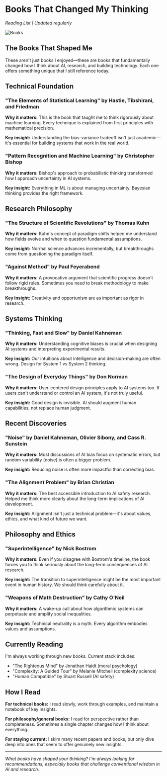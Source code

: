 # Books That Changed My Thinking

*Reading List | Updated regularly*

![Books](/content/images/books-stack.jpg)

## The Books That Shaped Me

These aren't just books I enjoyed—these are books that fundamentally changed how I think about AI, research, and building technology. Each one offers something unique that I still reference today.

## Technical Foundation

### "The Elements of Statistical Learning" by Hastie, Tibshirani, and Friedman
**Why it matters:** This is the book that taught me to think rigorously about machine learning. Every technique is explained from first principles with mathematical precision.

**Key insight:** Understanding the bias-variance tradeoff isn't just academic—it's essential for building systems that work in the real world.

### "Pattern Recognition and Machine Learning" by Christopher Bishop
**Why it matters:** Bishop's approach to probabilistic thinking transformed how I approach uncertainty in AI systems.

**Key insight:** Everything in ML is about managing uncertainty. Bayesian thinking provides the right framework.

## Research Philosophy

### "The Structure of Scientific Revolutions" by Thomas Kuhn
**Why it matters:** Kuhn's concept of paradigm shifts helped me understand how fields evolve and when to question fundamental assumptions.

**Key insight:** Normal science advances incrementally, but breakthroughs come from questioning the paradigm itself.

### "Against Method" by Paul Feyerabend
**Why it matters:** A provocative argument that scientific progress doesn't follow rigid rules. Sometimes you need to break methodology to make breakthroughs.

**Key insight:** Creativity and opportunism are as important as rigor in research.

## Systems Thinking

### "Thinking, Fast and Slow" by Daniel Kahneman
**Why it matters:** Understanding cognitive biases is crucial when designing AI systems and interpreting experimental results.

**Key insight:** Our intuitions about intelligence and decision-making are often wrong. Design for System 1 vs System 2 thinking.

### "The Design of Everyday Things" by Don Norman
**Why it matters:** User-centered design principles apply to AI systems too. If users can't understand or control an AI system, it's not truly useful.

**Key insight:** Good design is invisible. AI should augment human capabilities, not replace human judgment.

## Recent Discoveries

### "Noise" by Daniel Kahneman, Olivier Sibony, and Cass R. Sunstein
**Why it matters:** Most discussions of AI bias focus on systematic errors, but random variability (noise) is often a bigger problem.

**Key insight:** Reducing noise is often more impactful than correcting bias.

### "The Alignment Problem" by Brian Christian
**Why it matters:** The best accessible introduction to AI safety research. Helped me think more clearly about the long-term implications of AI development.

**Key insight:** Alignment isn't just a technical problem—it's about values, ethics, and what kind of future we want.

## Philosophy and Ethics

### "Superintelligence" by Nick Bostrom
**Why it matters:** Even if you disagree with Bostrom's timeline, the book forces you to think seriously about the long-term consequences of AI research.

**Key insight:** The transition to superintelligence might be the most important event in human history. We should think carefully about it.

### "Weapons of Math Destruction" by Cathy O'Neil
**Why it matters:** A wake-up call about how algorithmic systems can perpetuate and amplify social inequalities.

**Key insight:** Technical neutrality is a myth. Every algorithm embodies values and assumptions.

## Currently Reading

I'm always working through new books. Current stack includes:
- "The Righteous Mind" by Jonathan Haidt (moral psychology)
- "Complexity: A Guided Tour" by Melanie Mitchell (complexity science)
- "Human Compatible" by Stuart Russell (AI safety)

## How I Read

**For technical books:** I read slowly, work through examples, and maintain a notebook of key insights.

**For philosophy/general books:** I read for perspective rather than completeness. Sometimes a single chapter changes how I think about everything.

**For staying current:** I skim many recent papers and books, but only dive deep into ones that seem to offer genuinely new insights.

---

*What books have shaped your thinking? I'm always looking for recommendations, especially books that challenge conventional wisdom in AI and research.*